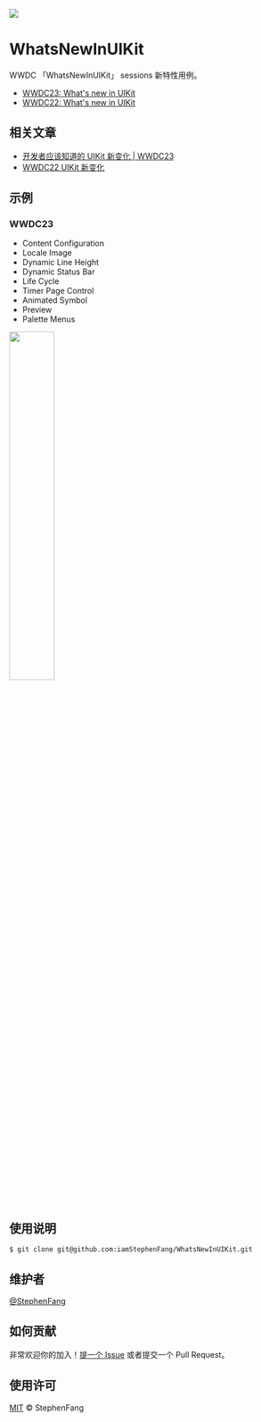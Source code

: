 ![](http://image.stephenfang.me/uikit.png)

# WhatsNewInUIKit

WWDC 「WhatsNewInUIKit」 sessions 新特性用例。

- [WWDC23: What's new in UIKit](https://developer.apple.com/videos/play/wwdc2023/10055/)
- [WWDC22: What's new in UIKit](https://developer.apple.com/videos/play/wwdc2022/10068/)

## 相关文章
- [开发者应该知道的 UIKit 新变化 | WWDC23](https://stephenfang.me/2023/07/16/WWDC23-UIKit/)
- [WWDC22 UIKit 新变化](https://stephenfang.me/2022/07/24/WWDC22-UIKit/)
  

## 示例

### WWDC23
- Content Configuration
- Locale Image
- Dynamic Line Height
- Dynamic Status Bar
- Life Cycle
- Timer Page Control
- Animated Symbol
- Preview
- Palette Menus
  
<img src="http://image.stephenfang.me/WWDC23-UIKit.gif" width="40%">


## 使用说明

```
$ git clone git@github.com:iamStephenFang/WhatsNewInUIKit.git
```

## 维护者

[@StephenFang](https://github.com/iamStephenFang)

## 如何贡献

非常欢迎你的加入！[提一个 Issue](https://github.com/iamStephenFang/WhatsNewInUIKit/issues/new) 或者提交一个 Pull Request。

## 使用许可

[MIT](LICENSE) © StephenFang